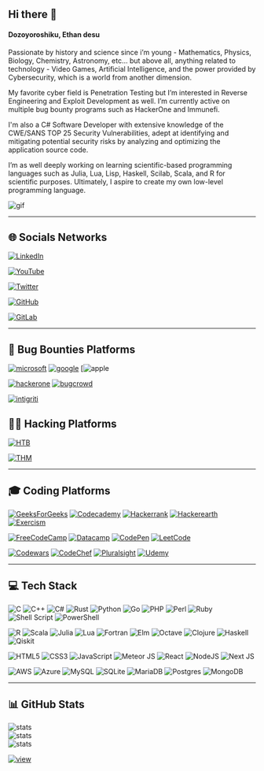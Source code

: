 ## Hi there 👋

#### Dozoyoroshiku, Ethan desu
Passionate by history and science since i’m young - Mathematics, Physics, Biology, Chemistry, Astronomy, etc… but above all, anything related to technology - Video Games, Artificial Intelligence, and the power provided by Cybersecurity, which is a world from another dimension.

My favorite cyber field is Penetration Testing but I’m interested in Reverse Engineering and Exploit Development as well.
I’m currently active on multiple bug bounty programs such as HackerOne and Immunefi.

I'm also a C# Software Developer with extensive knowledge of the CWE/SANS TOP 25 Security Vulnerabilities, adept at identifying and mitigating potential security risks by analyzing and optimizing the application source code.

I’m as well deeply working on learning scientific-based programming languages such as Julia, Lua, Lisp, Haskell, Scilab, Scala, and R for scientific purposes. Ultimately, I aspire to create my own low-level programming language.


![gif](https://media3.giphy.com/media/3oEjHWpiVIOGXT5l9m/giphy.gif?cid=ecf05e47cncowfb81642td6oiqf6t5ev8mb3xgli8tmijki6&ep=v1_gifs_search&rid=giphy.gif&ct=g)

---

## 🌐 Socials Networks

[![LinkedIn](https://img.shields.io/badge/LinkedIn-%230077B5?logo=linkedin&logoColor=white)](https://linkedin.com/in/ethan-benhamou)

[![YouTube](https://img.shields.io/badge/YouTube-%23FF0000?logo=YouTube&logoColor=white)](https://youtube.com/@Gh0stAn0n)

[![Twitter](https://img.shields.io/badge/Twitter-%231DA1F2?logo=Twitter&logoColor=white)](https://twitter.com/@ethan_bhm)

[![GitHub](https://img.shields.io/badge/-Github-000?logo=Github&logoColor=white)](https://github.com/Gh0stAn0n/)

[![GitLab](https://img.shields.io/badge/gitlab-%23181717?logo=gitlab&logoColor=white)](https://gitlab.com/Gh0stAn0n)

---

## 🐞 Bug Bounties Platforms

[![microsoft](https://img.shields.io/badge/Microsoft-0078D4?logo=microsoft&logoColor=white)](https://msrc.microsoft.com/)
[![google](https://img.shields.io/badge/google-0078D4?logo=google&logoColor=white)](https://bughunters.google.com/profile/b6e09c6c-f5ca-4b2b-aa51-aed6193a8418)
[![apple](https://img.shields.io/badge/apple-%23000000.svg?&style=for-the-badge&logo=apple&logoColor=white)

[![hackerone](https://img.shields.io/badge/-HackerOne-%23494649?logo=hackerone&logoColor=white)](https://hackerone.com/gh0stan0n?type=user)
[![bugcrowd](https://img.shields.io/badge/-Bugcrowd-%23F26822?logo=bugcrowd&logoColor=white)](https://bugcrowd.com/Gh0stAn0n)

[![intigriti](https://img.shields.io/badge/-Intigriti-%23161A36?logo=intigriti&logoColor=white)](https://app.intigriti.com/researcher/profile/gh0stan0n)


## 🏴‍☠️ Hacking Platforms

[![HTB](https://img.shields.io/badge/-HackTheBox-%239FEF00?logo=hackthebox&logoColor=white)](https://app.hackthebox.com/profile/1056069)

[![THM](https://img.shields.io/badge/-TryHackMe-%23212C42?logo=tryhackme&logoColor=white)](https://tryhackme.com/p/Gh0stAn0n)

---

## 🎓 Coding Platforms 

[![GeeksForGeeks](https://img.shields.io/badge/GeeksforGeeks-gray?logo=geeksforgeeks&logoColor=35914c)](https://auth.geeksforgeeks.org/user/gh0stan0n)
[![Codecademy](https://img.shields.io/badge/Codecademy-FFF0E5?logo=codecademy&logoColor=1F243A)](https://www.codecademy.com/profiles/Gh0stAn0n)
[![Hackerrank](https://img.shields.io/badge/-Hackerrank-2EC866?logo=HackerRank&logoColor=white)](https://www.hackerrank.com/Gh0stAn0n)
[![Hackerearth](https://img.shields.io/badge/HackerEarth-%232C3454?logo=HackerEarth&logoColor=Blue)](https://www.hackerearth.com/@Gh0stAn0n)
[![Exercism](https://img.shields.io/badge/Exercism-009CAB?logo=exercism&logoColor=white)](https://exercism.org/profiles/Gh0stAn0n)

[![FreeCodeCamp](https://img.shields.io/badge/Freecodecamp-%23123?logo=freecodecamp&logoColor=green)](https://www.freecodecamp.org/Gh0stAn0n)
[![Datacamp](https://img.shields.io/badge/Datacamp-05192D?logo=datacamp&logoColor=03E860)](https://app.datacamp.com/profile/Gh0stAn0n)
[![CodePen](https://img.shields.io/badge/Codepen-000000?logo=codepen&logoColor=white)](https://codepen.io/Gh0stAn0n)
[![LeetCode](https://img.shields.io/badge/LeetCode-000000?logo=LeetCode&logoColor=#d16c06)](https://leetcode.com/Gh0stAn0n/)

[![Codewars](https://img.shields.io/badge/Codewars-B1361E?logo=codewars&logoColor=grey)](https://www.codewars.com/users/Gh0stAn0n)
[![CodeChef](https://img.shields.io/badge/CodeChef-%23964B00?logo=CodeChef&logoColor=white)](https://www.codechef.com/users/gh0stan0n)
[![Pluralsight](https://img.shields.io/badge/Pluralsight-EE3057?logo=pluralsight&logoColor=white)](https://www.pluralsight.com/)
[![Udemy](https://img.shields.io/badge/Udemy-A435F0?logo=Udemy&logoColor=white)](https://www.udemy.com/)

---

## 💻 Tech Stack

![C](https://img.shields.io/badge/c-%2300599C?logo=c&logoColor=white)
![C++](https://img.shields.io/badge/c++-%2300599C?logo=c%2B%2B&logoColor=white)
![C#](https://img.shields.io/badge/c%23-%23239120?logo=c-sharp&logoColor=white)
![Rust](https://img.shields.io/badge/rust-%23000000?logo=rust&logoColor=white)
![Python](https://img.shields.io/badge/python-3670A0?logo=python&logoColor=ffdd54)
![Go](https://img.shields.io/badge/go-%2300ADD8?logo=go&logoColor=white)
![PHP](https://img.shields.io/badge/php-%23777BB4?logo=php&logoColor=white)
![Perl](https://img.shields.io/badge/perl-%2339457E?logo=perl&logoColor=white)
![Ruby](https://img.shields.io/badge/ruby-%23CC342D?logo=ruby&logoColor=white)
![Shell Script](https://img.shields.io/badge/shell_script-%23121011?logo=gnu-bash&logoColor=white)
![PowerShell](https://img.shields.io/badge/powershell-5391FE?logo=powershell&logoColor=white)

![R](https://img.shields.io/badge/r-%23276DC3?logo=r&logoColor=white)
![Scala](https://img.shields.io/badge/scala-%23DC322F?logo=scala&logoColor=white)
![Julia](https://img.shields.io/badge/-Julia-9558B2?logo=julia&logoColor=white)
![Lua](https://img.shields.io/badge/lua-%232C2D72?logo=lua&logoColor=white)
![Fortran](https://img.shields.io/badge/Fortran-%23734F96?logo=fortran&logoColor=white)
![Elm](https://img.shields.io/badge/Elm-60B5CC?logo=elm&logoColor=white)
![Octave](https://img.shields.io/badge/OCTAVE-darkblue?logo=octave&logoColor=fcd683)
![Clojure](https://img.shields.io/badge/Clojure-%23Clojure?logo=Clojure&logoColor=Clojure)
![Haskell](https://img.shields.io/badge/Haskell-5e5086?logo=haskell&logoColor=white)
![Qiskit](https://img.shields.io/badge/Qiskit-%236929C4?logo=Qiskit&logoColor=white)

![HTML5](https://img.shields.io/badge/html5-%23E34F26?logo=html5&logoColor=white)
![CSS3](https://img.shields.io/badge/css3-%231572B6?logo=css3&logoColor=white)
![JavaScript](https://img.shields.io/badge/javascript-%23323330?logo=javascript&logoColor=%23F7DF1E) 
![Meteor JS](https://img.shields.io/badge/meteorjs-%23d74c4c?logo=meteor&logoColor=white)
![React](https://img.shields.io/badge/react-%2320232a?logo=react&logoColor=%2361DAFB)
![NodeJS](https://img.shields.io/badge/node.js-6DA55F?logo=node.js&logoColor=white)
![Next JS](https://img.shields.io/badge/Next-black?logo=next.js&logoColor=white)

![AWS](https://img.shields.io/badge/AWS-%23FF9900?logo=amazon-aws&logoColor=white)
![Azure](https://img.shields.io/badge/azure-%230072C6?logo=azure-devops&logoColor=white)
![MySQL](https://img.shields.io/badge/mysql-%2300f?logo=mysql&logoColor=white)
![SQLite](https://img.shields.io/badge/sqlite-%2307405e?logo=sqlite&logoColor=white)
![MariaDB](https://img.shields.io/badge/MariaDB-003545?logo=mariadb&logoColor=white)
![Postgres](https://img.shields.io/badge/postgres-%23316192?logo=postgresql&logoColor=white)
![MongoDB](https://img.shields.io/badge/MongoDB-%234ea94b?logo=mongodb&logoColor=white)

---

## 📊 GitHub Stats

![stats](https://github-readme-stats.vercel.app/api?username=Gh0stAn0n&theme=dark&hide_border=false&include_all_commits=true&count_private=true)<br/>
![stats](https://github-readme-streak-stats.herokuapp.com/?user=Gh0stAn0n&theme=dark&hide_border=false)<br/>
![stats](https://github-readme-stats.vercel.app/api/top-langs/?username=Gh0stAn0n&theme=dark&hide_border=false&include_all_commits=true&count_private=true&layout=compact)

[![view](https://visitcount.itsvg.in/api?id=Gh0stAn0n&icon=1&color=12)](https://visitcount.itsvg.in)


<!-- Proudly created with GPRM ( https://gprm.itsvg.in ) -->
